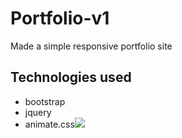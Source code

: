 # Portfolio-v1
Made a simple responsive portfolio site

## Technologies used
* bootstrap
* jquery
* animate.css![]("https://animate.style/")
